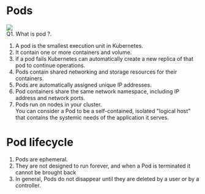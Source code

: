 # Pods  
![](https://d33wubrfki0l68.cloudfront.net/fe03f68d8ede9815184852ca2a4fd30325e5d15a/98064/docs/tutorials/kubernetes-basics/public/images/module_03_pods.svg)   
Q1. What is pod ?. 
1. A pod is the smallest execution unit in Kubernetes.     
2. It contain one or more containers and volume.  
3. if a pod fails Kubernetes can automatically create a new replica of that pod to continue operations.  
4. Pods contain shared networking and storage resources for their containers.  
5. Pods are automatically assigned unique IP addresses.
6. Pod containers share the same network namespace, including IP address and network ports.    
7. Pods run on nodes in your cluster.  
You can consider a Pod to be a self-contained, isolated "logical host" that contains the systemic needs of the application it serves.  

# Pod lifecycle  
1. Pods are ephemeral.  
2. They are not designed to run forever, and when a Pod is terminated it cannot be brought back  
3.  In general, Pods do not disappear until they are deleted by a user or by a controller.    